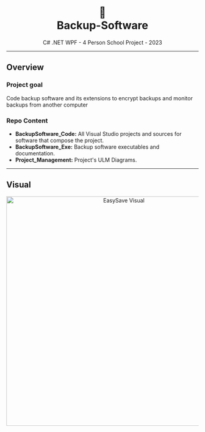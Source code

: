 <h1 align="center">💾</br>Backup-Software</h1>
<p align="center">
  C# .NET WPF - 4 Person School Project - 2023
</p>


---
## Overview
### Project goal 
Code backup software and its extensions to encrypt backups and monitor backups from another computer

### Repo Content 
* **BackupSoftware_Code:** All Visual Studio projects and sources for software that compose the project.
* **BackupSoftware_Exe:** Backup software executables and documentation.
* **Project_Management:** Project's ULM Diagrams.


---
## Visual
<p align="center">
  <img src="https://i.ibb.co/jvbg1h7/Easy-Save-Visual.png" alt="EasySave Visual" width="600">
</p>

